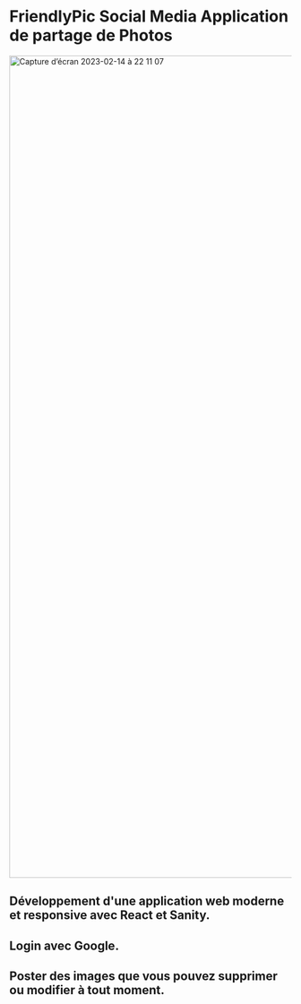 # FriendlyPic Social Media Application de partage de Photos
<img width="1469" alt="Capture d’écran 2023-02-14 à 22 11 07" src="https://user-images.githubusercontent.com/104718280/218864046-3a3801d3-975a-4c3c-8cad-592203a7ac1a.png">


## Développement d'une application web moderne et responsive avec React et Sanity. 
## Login avec Google. 
## Poster des images que vous pouvez supprimer ou modifier à tout moment.
